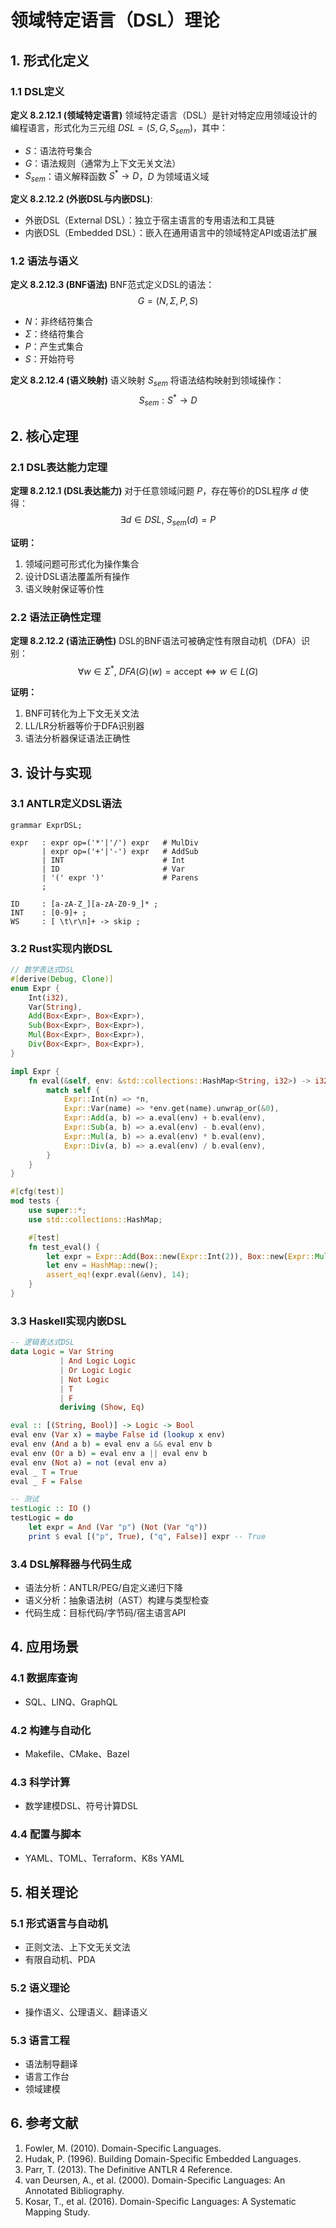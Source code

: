 # 领域特定语言（DSL）理论

## 1. 形式化定义

### 1.1 DSL定义

**定义 8.2.12.1 (领域特定语言)**
领域特定语言（DSL）是针对特定应用领域设计的编程语言，形式化为三元组 $DSL = (S, G, S_{sem})$，其中：

- $S$：语法符号集合
- $G$：语法规则（通常为上下文无关文法）
- $S_{sem}$：语义解释函数 $S^* \rightarrow D$，$D$ 为领域语义域

**定义 8.2.12.2 (外嵌DSL与内嵌DSL)**:

- 外嵌DSL（External DSL）：独立于宿主语言的专用语法和工具链
- 内嵌DSL（Embedded DSL）：嵌入在通用语言中的领域特定API或语法扩展

### 1.2 语法与语义

**定义 8.2.12.3 (BNF语法)**
BNF范式定义DSL的语法：
$$G = (N, \Sigma, P, S)$$

- $N$：非终结符集合
- $\Sigma$：终结符集合
- $P$：产生式集合
- $S$：开始符号

**定义 8.2.12.4 (语义映射)**
语义映射 $S_{sem}$ 将语法结构映射到领域操作：
$$S_{sem}: S^* \rightarrow D$$

## 2. 核心定理

### 2.1 DSL表达能力定理

**定理 8.2.12.1 (DSL表达能力)**
对于任意领域问题 $P$，存在等价的DSL程序 $d$ 使得：
$$\exists d \in DSL,\ S_{sem}(d) = P$$

**证明：**

1. 领域问题可形式化为操作集合
2. 设计DSL语法覆盖所有操作
3. 语义映射保证等价性

### 2.2 语法正确性定理

**定理 8.2.12.2 (语法正确性)**
DSL的BNF语法可被确定性有限自动机（DFA）识别：
$$\forall w \in \Sigma^*,\ DFA(G)(w) = \text{accept} \iff w \in L(G)$$

**证明：**

1. BNF可转化为上下文无关文法
2. LL/LR分析器等价于DFA识别器
3. 语法分析器保证语法正确性

## 3. 设计与实现

### 3.1 ANTLR定义DSL语法

```antlr
grammar ExprDSL;

expr   : expr op=('*'|'/') expr   # MulDiv
       | expr op=('+'|'-') expr   # AddSub
       | INT                      # Int
       | ID                       # Var
       | '(' expr ')'             # Parens
       ;

ID     : [a-zA-Z_][a-zA-Z0-9_]* ;
INT    : [0-9]+ ;
WS     : [ \t\r\n]+ -> skip ;
```

### 3.2 Rust实现内嵌DSL

```rust
// 数学表达式DSL
#[derive(Debug, Clone)]
enum Expr {
    Int(i32),
    Var(String),
    Add(Box<Expr>, Box<Expr>),
    Sub(Box<Expr>, Box<Expr>),
    Mul(Box<Expr>, Box<Expr>),
    Div(Box<Expr>, Box<Expr>),
}

impl Expr {
    fn eval(&self, env: &std::collections::HashMap<String, i32>) -> i32 {
        match self {
            Expr::Int(n) => *n,
            Expr::Var(name) => *env.get(name).unwrap_or(&0),
            Expr::Add(a, b) => a.eval(env) + b.eval(env),
            Expr::Sub(a, b) => a.eval(env) - b.eval(env),
            Expr::Mul(a, b) => a.eval(env) * b.eval(env),
            Expr::Div(a, b) => a.eval(env) / b.eval(env),
        }
    }
}

#[cfg(test)]
mod tests {
    use super::*;
    use std::collections::HashMap;

    #[test]
    fn test_eval() {
        let expr = Expr::Add(Box::new(Expr::Int(2)), Box::new(Expr::Mul(Box::new(Expr::Int(3)), Box::new(Expr::Int(4)))));
        let env = HashMap::new();
        assert_eq!(expr.eval(&env), 14);
    }
}
```

### 3.3 Haskell实现内嵌DSL

```haskell
-- 逻辑表达式DSL
data Logic = Var String
           | And Logic Logic
           | Or Logic Logic
           | Not Logic
           | T
           | F
           deriving (Show, Eq)

eval :: [(String, Bool)] -> Logic -> Bool
eval env (Var x) = maybe False id (lookup x env)
eval env (And a b) = eval env a && eval env b
eval env (Or a b) = eval env a || eval env b
eval env (Not a) = not (eval env a)
eval _ T = True
eval _ F = False

-- 测试
testLogic :: IO ()
testLogic = do
    let expr = And (Var "p") (Not (Var "q"))
    print $ eval [("p", True), ("q", False)] expr -- True
```

### 3.4 DSL解释器与代码生成

- 语法分析：ANTLR/PEG/自定义递归下降
- 语义分析：抽象语法树（AST）构建与类型检查
- 代码生成：目标代码/字节码/宿主语言API

## 4. 应用场景

### 4.1 数据库查询

- SQL、LINQ、GraphQL

### 4.2 构建与自动化

- Makefile、CMake、Bazel

### 4.3 科学计算

- 数学建模DSL、符号计算DSL

### 4.4 配置与脚本

- YAML、TOML、Terraform、K8s YAML

## 5. 相关理论

### 5.1 形式语言与自动机

- 正则文法、上下文无关文法
- 有限自动机、PDA

### 5.2 语义理论

- 操作语义、公理语义、翻译语义

### 5.3 语言工程

- 语法制导翻译
- 语言工作台
- 领域建模

## 6. 参考文献

1. Fowler, M. (2010). Domain-Specific Languages.
2. Hudak, P. (1996). Building Domain-Specific Embedded Languages.
3. Parr, T. (2013). The Definitive ANTLR 4 Reference.
4. van Deursen, A., et al. (2000). Domain-Specific Languages: An Annotated Bibliography.
5. Kosar, T., et al. (2016). Domain-Specific Languages: A Systematic Mapping Study.
